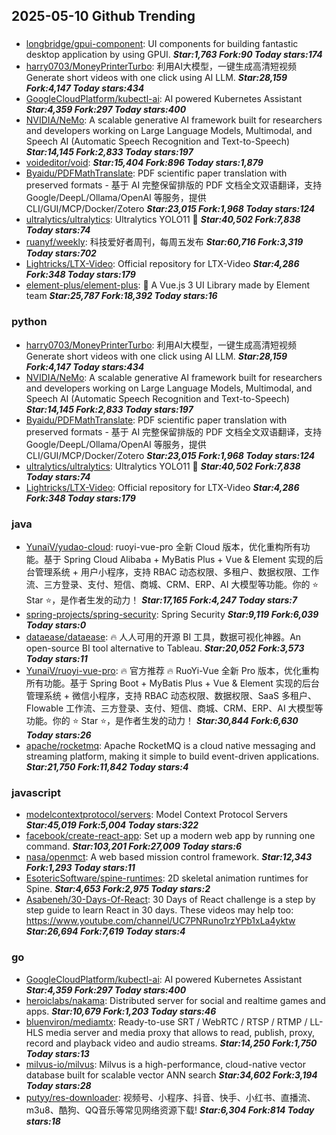 ## 2025-05-10 Github Trending

### 
* [longbridge/gpui-component](https://github.com/longbridge/gpui-component): UI components for building fantastic desktop application by using GPUI. ***Star:1,763 Fork:90 Today stars:174***
* [harry0703/MoneyPrinterTurbo](https://github.com/harry0703/MoneyPrinterTurbo): 利用AI大模型，一键生成高清短视频 Generate short videos with one click using AI LLM. ***Star:28,159 Fork:4,147 Today stars:434***
* [GoogleCloudPlatform/kubectl-ai](https://github.com/GoogleCloudPlatform/kubectl-ai): AI powered Kubernetes Assistant ***Star:4,359 Fork:297 Today stars:400***
* [NVIDIA/NeMo](https://github.com/NVIDIA/NeMo): A scalable generative AI framework built for researchers and developers working on Large Language Models, Multimodal, and Speech AI (Automatic Speech Recognition and Text-to-Speech) ***Star:14,145 Fork:2,833 Today stars:197***
* [voideditor/void](https://github.com/voideditor/void):  ***Star:15,404 Fork:896 Today stars:1,879***
* [Byaidu/PDFMathTranslate](https://github.com/Byaidu/PDFMathTranslate): PDF scientific paper translation with preserved formats - 基于 AI 完整保留排版的 PDF 文档全文双语翻译，支持 Google/DeepL/Ollama/OpenAI 等服务，提供 CLI/GUI/MCP/Docker/Zotero ***Star:23,015 Fork:1,968 Today stars:124***
* [ultralytics/ultralytics](https://github.com/ultralytics/ultralytics): Ultralytics YOLO11 🚀 ***Star:40,502 Fork:7,838 Today stars:74***
* [ruanyf/weekly](https://github.com/ruanyf/weekly): 科技爱好者周刊，每周五发布 ***Star:60,716 Fork:3,319 Today stars:702***
* [Lightricks/LTX-Video](https://github.com/Lightricks/LTX-Video): Official repository for LTX-Video ***Star:4,286 Fork:348 Today stars:179***
* [element-plus/element-plus](https://github.com/element-plus/element-plus): 🎉 A Vue.js 3 UI Library made by Element team ***Star:25,787 Fork:18,392 Today stars:16***

### python
* [harry0703/MoneyPrinterTurbo](https://github.com/harry0703/MoneyPrinterTurbo): 利用AI大模型，一键生成高清短视频 Generate short videos with one click using AI LLM. ***Star:28,159 Fork:4,147 Today stars:434***
* [NVIDIA/NeMo](https://github.com/NVIDIA/NeMo): A scalable generative AI framework built for researchers and developers working on Large Language Models, Multimodal, and Speech AI (Automatic Speech Recognition and Text-to-Speech) ***Star:14,145 Fork:2,833 Today stars:197***
* [Byaidu/PDFMathTranslate](https://github.com/Byaidu/PDFMathTranslate): PDF scientific paper translation with preserved formats - 基于 AI 完整保留排版的 PDF 文档全文双语翻译，支持 Google/DeepL/Ollama/OpenAI 等服务，提供 CLI/GUI/MCP/Docker/Zotero ***Star:23,015 Fork:1,968 Today stars:124***
* [ultralytics/ultralytics](https://github.com/ultralytics/ultralytics): Ultralytics YOLO11 🚀 ***Star:40,502 Fork:7,838 Today stars:74***
* [Lightricks/LTX-Video](https://github.com/Lightricks/LTX-Video): Official repository for LTX-Video ***Star:4,286 Fork:348 Today stars:179***

### java
* [YunaiV/yudao-cloud](https://github.com/YunaiV/yudao-cloud): ruoyi-vue-pro 全新 Cloud 版本，优化重构所有功能。基于 Spring Cloud Alibaba + MyBatis Plus + Vue & Element 实现的后台管理系统 + 用户小程序，支持 RBAC 动态权限、多租户、数据权限、工作流、三方登录、支付、短信、商城、CRM、ERP、AI 大模型等功能。你的 ⭐️ Star ⭐️，是作者生发的动力！ ***Star:17,165 Fork:4,247 Today stars:7***
* [spring-projects/spring-security](https://github.com/spring-projects/spring-security): Spring Security ***Star:9,119 Fork:6,039 Today stars:0***
* [dataease/dataease](https://github.com/dataease/dataease): 🔥 人人可用的开源 BI 工具，数据可视化神器。An open-source BI tool alternative to Tableau. ***Star:20,052 Fork:3,573 Today stars:11***
* [YunaiV/ruoyi-vue-pro](https://github.com/YunaiV/ruoyi-vue-pro): 🔥 官方推荐 🔥 RuoYi-Vue 全新 Pro 版本，优化重构所有功能。基于 Spring Boot + MyBatis Plus + Vue & Element 实现的后台管理系统 + 微信小程序，支持 RBAC 动态权限、数据权限、SaaS 多租户、Flowable 工作流、三方登录、支付、短信、商城、CRM、ERP、AI 大模型等功能。你的 ⭐️ Star ⭐️，是作者生发的动力！ ***Star:30,844 Fork:6,630 Today stars:26***
* [apache/rocketmq](https://github.com/apache/rocketmq): Apache RocketMQ is a cloud native messaging and streaming platform, making it simple to build event-driven applications. ***Star:21,750 Fork:11,842 Today stars:4***

### javascript
* [modelcontextprotocol/servers](https://github.com/modelcontextprotocol/servers): Model Context Protocol Servers ***Star:45,019 Fork:5,004 Today stars:322***
* [facebook/create-react-app](https://github.com/facebook/create-react-app): Set up a modern web app by running one command. ***Star:103,201 Fork:27,009 Today stars:6***
* [nasa/openmct](https://github.com/nasa/openmct): A web based mission control framework. ***Star:12,343 Fork:1,293 Today stars:11***
* [EsotericSoftware/spine-runtimes](https://github.com/EsotericSoftware/spine-runtimes): 2D skeletal animation runtimes for Spine. ***Star:4,653 Fork:2,975 Today stars:2***
* [Asabeneh/30-Days-Of-React](https://github.com/Asabeneh/30-Days-Of-React): 30 Days of React challenge is a step by step guide to learn React in 30 days. These videos may help too: https://www.youtube.com/channel/UC7PNRuno1rzYPb1xLa4yktw ***Star:26,694 Fork:7,619 Today stars:4***

### go
* [GoogleCloudPlatform/kubectl-ai](https://github.com/GoogleCloudPlatform/kubectl-ai): AI powered Kubernetes Assistant ***Star:4,359 Fork:297 Today stars:400***
* [heroiclabs/nakama](https://github.com/heroiclabs/nakama): Distributed server for social and realtime games and apps. ***Star:10,679 Fork:1,203 Today stars:46***
* [bluenviron/mediamtx](https://github.com/bluenviron/mediamtx): Ready-to-use SRT / WebRTC / RTSP / RTMP / LL-HLS media server and media proxy that allows to read, publish, proxy, record and playback video and audio streams. ***Star:14,250 Fork:1,750 Today stars:13***
* [milvus-io/milvus](https://github.com/milvus-io/milvus): Milvus is a high-performance, cloud-native vector database built for scalable vector ANN search ***Star:34,602 Fork:3,194 Today stars:28***
* [putyy/res-downloader](https://github.com/putyy/res-downloader): 视频号、小程序、抖音、快手、小红书、直播流、m3u8、酷狗、QQ音乐等常见网络资源下载! ***Star:6,304 Fork:814 Today stars:18***
